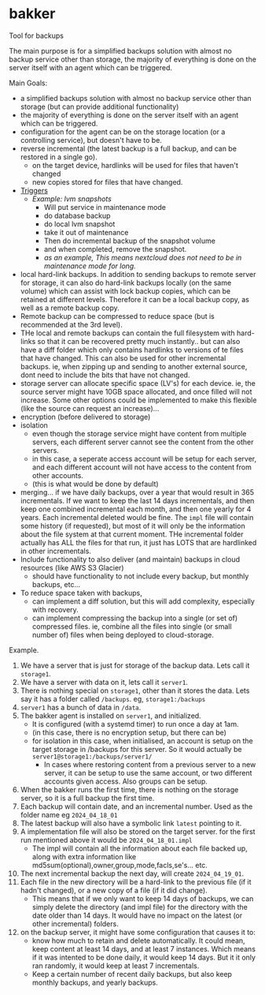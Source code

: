 # bakker
Tool for backups

The main purpose is for a simplified backups solution with almost no backup service other than storage, the majority of everything is done on the server itself with an agent which can be triggered.

Main Goals:
* a simplified backups solution with almost no backup service other than storage (but can provide additional functionality)
* the majority of everything is done on the server itself with an agent which can be triggered.
* configuration for the agent can be on the storage location (or a controlling service), but doesn't have to be.
* reverse incremental (the latest backup is a full backup, and can be restored in a single go).
   * on the target device, hardlinks will be used for files that haven't changed
   * new copies stored for files that have changed.
* [Triggers](./triggers.md)
   * _Example: lvm snapshots_
      * Will put service in maintenance mode
      * do database backup
      * do local lvm snapshot
      * take it out of maintenance
      * Then do incremental backup of the snapshot volume
      * and when completed, remove the snapshot.
      * _as an example, This means nextcloud does not need to be in maintenance mode for long._
* local hard-link backups.  In addition to sending backups to remote server for storage, it can also do hard-link backups locally (on the same volume) which can assist with lock backup copies, which can be retained at different levels.  Therefore it can be a local backup copy, as well as a remote backup copy.
* Remote backup can be compressed to reduce space (but is recommended at the 3rd level).
* THe local and remote backups can contain the full filesystem with hard-links so that it can be recovered pretty much instantly.. but can also have a diff folder which only contains hardlinks to versions of te files that have changed.  This can also be used for other incremental backups.  ie, when zipping up and sending to another external source, dont need to include the bits that have not changed.
* storage server can allocate specific space (LV's) for each device.  ie, the source server might have 10GB space allocated, and once filled will not increase.  Some other options could be implemented to make this flexible (like the source can request an increase)...
* encryption (before delivered to storage)
* isolation
   * even though the storage service might have content from multiple servers, each different server cannot see the content from the other servers.
   * in this case, a seperate access account will be setup for each server, and each different account will not have access to the content from other accounts.
   * (this is what would be done by default)
* merging... if we have daily backups, over a year that would result in 365 incrementals.  If we want to keep the last 14 days incrementals, and then keep one combined incremental each month, and then one yearly for 4 years.   Each incremental deleted would be fine.  The `impl` file will contain some history (if requested), but most of it will only be the information about the file system at that current moment.  THe incremental folder actually has ALL the files for that run, it just has LOTS that are hardlinked in other incrementals.
* Include functionality to also deliver (and maintain) backups in cloud resources (like AWS S3 Glacier)
   * should have functionality to not include every backup, but monthly backups, etc... 
* To reduce space taken with backups,
   * can implement a diff solution, but this will add complexity, especially with recovery.
   * can implement compressing the backup into a single (or set of) compressed files.  ie, combine all the files into single (or small number of) files when being deployed to cloud-storage.


Example.
1. We have a server that is just for storage of the backup data.  Lets call it `storage1`.
2. We have a server with data on it, lets call it `server1`.
3. There is nothing special on `storage1`, other than it stores the data.  Lets say it has a folder called `/backups`.   eg, `storage1:/backups`
4. `server1` has a bunch of data in `/data`.
5. The bakker agent is installed on `server1`, and initialized.
   * It is configured (with a systemd timer) to run once a day at 1am.
   * (in this case, there is no encryption setup, but there can be)
   * for isolation in this case, when initialised, an account is setup on the target storage in /backups for this server.  So it would actually be `server1@storage1:/backups/server1/`
      * In cases where restoring content from a previous server to a new server, it can be setup to use the same account, or two different accounts given access.  Also groups can be setup.
6. When the bakker runs the first time, there is nothing on the storage server, so it is a full backup the first time.
7. Each backup will contain date, and an incremental number.  Used as the folder name  eg `2024_04_18_01`
8. The latest backup will also have a symbolic link `latest` pointing to it.
9. A implementation file will also be stored on the target server.  for the first run mentioned above it would be `2024_04_18_01.impl`
   * The impl will contain all the information about each file backed up, along with extra information like md5sum(optional),owner,group,mode,facls,se's... etc. 
11. The next incremental backup the next day, will create `2024_04_19_01`.
12. Each file in the new directory will be a hard-link to the previous file (if it hadn't changed), or a new copy of a file (if it did change).
    * This means that if we only want to keep 14 days of backups, we can simply delete the directory (and impl file) for the directory with the date older than 14 days.  It would have no impact on the latest (or other incremental) folders.
13. on the backup server, it might have some configuration that causes it to:
    * know how much to retain and delete automatically.   It could mean, keep content at least 14 days, and at least 7 instances.  Which means if it was intented to be done daily, it would keep 14 days.  But it it only ran randomly, it would keep at least 7 incrementals.
    * Keep a certain number of recent daily backups, but also keep monthly backups, and yearly backups.   


